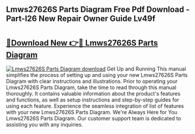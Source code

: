 ## Lmws27626S Parts Diagram Free Pdf Download - Part-l26 New Repair Owner Guide Lv49f

# <h2><a href="http://dfo49zv.blite.top/?on=Lmws27626S+Parts+Diagram">🔗Download New 👉🔴 Lmws27626S Parts Diagram</a></h2>

[![Lmws27626S Parts Diagram download](https://i.imgur.com/lujVjoI.png)](http://dfo49zv.blite.top/?on=Lmws27626S+Parts+Diagram)
Get Up and Running This manual simplifies the process of setting up and using your new Lmws27626S Parts Diagram with clear instructions and illustrations. Prior to operating your Lmws27626S Parts Diagram, take the time to read through this manual thoroughly. It contains valuable information about the product's features and functions, as well as setup instructions and step-by-step guides for using each feature. Experience the seamless integration of list of features with your new Lmws27626S Parts Diagram. We're Always Here for You Lmws27626S Parts Diagram. Our customer support team is dedicated to assisting you with any inquiries.

